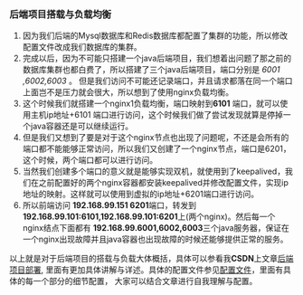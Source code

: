### 后端项目搭载与负载均衡

1. 因为我们后端的Mysql数据库和Redis数据库都配置了集群的功能，所以修改配置文件改成我们数据库的集群。
2. 完成以后，因为不可能只搭建一个java后端项目，我们想着出问题了那之前的数据库集群也都白费了，所以搭建了三个java后端项目，端口分别是 *6001 ,6002,6003* 。 但是我们访问不可能还记录端口，并且请求都落在同一个端口上面岂不是压力就会很大，所以想到了使用nginx负载均衡。
3. 这个时候我们就搭建一个nginx1负载均衡，端口映射到**6101** 端口，就可以使用主机ip地址+6101 端口进行访问，这个时候我们做了尝试发现就算是停掉一个java容器还是可以继续运行。
4. 但是我们又想到了要是对于这个nginx节点也出现了问题呢，不还是会所有的端口都不能能够正常访问，所以我们又创建了一个nginx节点，端口是6201，这个时候，两个端口都可以进行访问。
5. 当然我们创建多个端口的意义就是能够实现双机，就使用到了keepalived，我们在之前配置好的两个nginx容器都安装keepalived并修改配置文件，实现ip地址的映射。这样就可以使用到虚拟的ip地址+6201端口进行访问。
6. 所以前端访问 **192.168.99.151 6201**端口，转发到**192.168.99.101:6101,192.168.99.101:6201**上(两个nginx)。然后每一个nginx结点下面都有 **192.168.99.6001,6002,6003**三个java服务器，保证在一个nginx出现故障并且java容器也出现故障的时候还能够提供正常的服务。



以上就是对于后端项目的搭载与负载大体概括，具体可以参看我**CSDN**上文章[后端项目部署](https://blog.csdn.net/weixin_44015043/article/details/105869962),
里面有更加具体讲解与详述。具体的配置文件参见[配置文件](https://github.com/maycope/Docker-front-and-back-project-deployment-/tree/master/后端集群)，里面有具体的每一个部分的细节配置，
大家可以结合文章进行自我理解与配置。
